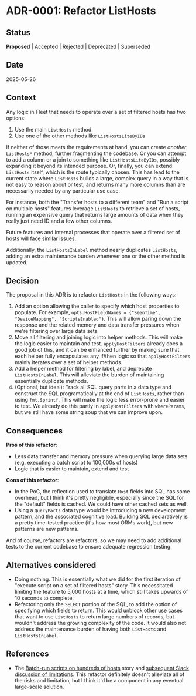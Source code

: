 # ADR-0001: Refactor ListHosts 

## Status

**Proposed** | Accepted | Rejected | Deprecated | Superseded

## Date

2025-05-26

## Context

Any logic in Fleet that needs to operate over a set of filtered hosts has two options:

1. Use the main `ListHosts` method.
2. Use one of the other methods like `ListHostsLiteByIDs`

If neither of those meets the requirements at hand, you can create _another_ `ListHosts*` method, further fragmenting the codebase.  Or you can attempt to add a column or a join to something like `ListHostsLiteByIDs`, possibly expanding it beyond its intended purpose.  Or, finally, you can extend `ListHosts` itself, which is the route typically chosen.  This has lead to the current state where `ListHosts` builds a large, complex query in a way that is not easy to reason about or test, and returns many more columns than are necessarily needed by any particular use case.  

For instance, both the "Transfer hosts to a different team" and "Run a script on multiple hosts" features leverage `ListHosts` to retrieve a set of hosts, running an expensive query that returns large amounts of data when they really just need ID and a few other columns.

Future features and internal processes that operate over a filtered set of hosts will face similar issues.

Additionally, the `ListHostsInLabel` method nearly duplicates `ListHosts`, adding an extra maintenance burden whenever one or the other method is updated.

## Decision

The proposal in this ADR is to refactor `ListHosts` in the following ways:

1. Add an option allowing the caller to specify which host properties to populate.  For example, `opts.HostFieldNames = {"SeenTime", "DeviceMapping", "ScriptsEnabled"}`.  This will allow paring down the response and the related memory and data transfer pressures when we're filtering over large data sets.
1. Move all filtering and joining logic into helper methods. This will make the logic easier to maintain and test.  `applyHostFilters` already does a good job of this, and it can be enhanced further by making sure that each helper fully encapsulates any if/then logic so that `applyHostFilters` mainly iterates over a set of helper methods.  
1. Add a helper method for filtering by label, and deprecate `ListHostsInLabel`. This will alleviate the burden of maintaining essentially duplicate methods.
1. (Optional, but ideal): Track all SQL query parts in a data type and construct the SQL programatically at the end of `ListHosts`, rather than using `fmt.Sprintf`.  This will make the logic less error-prone and easier to test.  We already do this partly in `applyHostFilters` with `whereParams`, but we still have some string soup that we can improve upon.   

## Consequences

**Pros of this refactor**:

- Less data transfer and memory pressure when querying large data sets (e.g. executing a batch script to 100,000s of hosts)
- Logic that is easier to maintain, extend and test

**Cons of this refactor**:

- In the PoC, the reflection used to translate `Host` fields into SQL has some overhead, but I think it's pretty negligible, especially since the SQL for the "default" fields is cached.  We could have other cached sets as well.
- Using a `QueryParts` data type would be introducing a new development pattern, and the associated cognitive load.  Building SQL declaratively is a pretty time-tested practice (it's how most ORMs work), but new patterns are new patterns.

And of course, refactors are refactors, so we may need to add additional tests to the current codebase to ensure adequate regression testing.

## Alternatives considered

- Doing nothing.  This is essentially what we did for the first iteration of "execute script on a set of filtered hosts" story.  This necessitated limiting the feature to 5,000 hosts at a time, which still takes upwards of 10 seconds to complete.  
- Refactoring only the `SELECT` portion of the SQL, to add the option of specifying which fields to return.  This would unblock other use cases that want to use `ListHosts` to return large numbers of records, but wouldn't address the growing complexity of the code.  It would also not address the maintenance burden of having both `ListHosts` and `ListHostsInLabel`.

## References

- The [Batch-run scripts on hundreds of hosts](https://github.com/fleetdm/fleet/issues/28389) story and [subsequent Slack discussion of limitations](https://fleetdm.slack.com/archives/C02A8BRABB5/p1747081462299719).  This refactor definitely doesn't alleviate all of the risks and limitation, but I think it'd be a component in any eventual large-scale solution.
